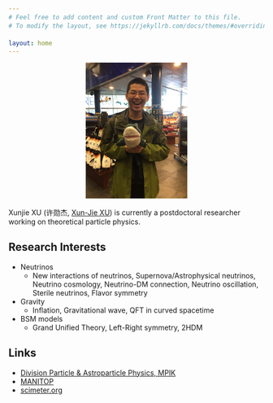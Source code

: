 ```yaml
---
# Feel free to add content and custom Front Matter to this file.
# To modify the layout, see https://jekyllrb.com/docs/themes/#overriding-theme-defaults

layout: home
---
```


<p align="center">
  <img src="/image/xunjie_2.jpg" alt="drawing" width="200">
</p>


Xunjie XU (许勋杰, [Xun-Jie XU](http://inspirehep.net/author/profile/Xun.Jie.Xu.1)) is currently a postdoctoral researcher working on theoretical particle physics. 

## Research Interests
 - Neutrinos
	- New interactions of neutrinos, Supernova/Astrophysical neutrinos, Neutrino
cosmology, Neutrino-DM connection, Neutrino oscillation, Sterile neutrinos,
Flavor symmetry
 - Gravity 
	- Inflation, Gravitational wave, QFT in curved spacetime
 - BSM models
	- Grand Unified Theory, Left-Right symmetry, 2HDM

## Links

 - [Division Particle & Astroparticle Physics, MPIK](https://www.mpi-hd.mpg.de/lin/group_members.en.html)
 - [MANITOP](https://www.mpi-hd.mpg.de/manitop/)
 - [scimeter.org](https://scimeter.org/clouds/author/?authors=0000-0003-3181-1386&author_disambiguate=Xun-Jie+Xu)
